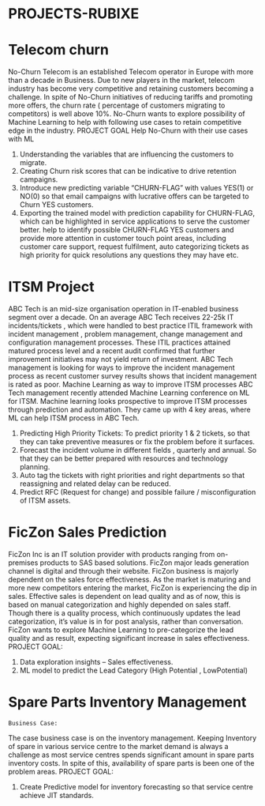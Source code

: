 # PROJECTS-RUBIXE
# Telecom churn
No-Churn Telecom is an established Telecom operator in Europe with more than a decade in Business. Due to new players in the market, telecom industry has become very competitive and retaining customers becoming a challenge.
In spite of No-Churn initiatives of reducing tariffs and promoting more offers, the churn rate ( percentage of customers migrating to competitors) is well above 10%.
No-Churn wants to explore possibility of Machine Learning to help with following use cases to retain competitive edge in the industry.
PROJECT GOAL
Help No-Churn with their use cases with ML
1. Understanding the variables that are influencing the customers to migrate.
2. Creating Churn risk scores that can be indicative to drive retention campaigns.
3. Introduce new predicting variable “CHURN-FLAG” with values YES(1) or NO(0) so that email campaigns with lucrative offers can be targeted to Churn YES customers.
4. Exporting the trained model with prediction capability for CHURN-FLAG, which can be highlighted in service applications to serve the customer better.
help to identify possible CHURN-FLAG YES customers and provide more attention in customer touch point areas, including customer care support, request fulfilment, auto categorizing tickets as high priority for quick resolutions any questions they may have etc.
# ITSM Project
ABC Tech is an mid-size organisation operation in IT-enabled business segment over a decade. On an average ABC Tech receives 22-25k IT incidents/tickets , which were handled to best practice ITIL framework with incident management , problem management, change management and configuration management processes. These ITIL practices attained matured process level and a recent audit confirmed that further improvement initiatives may not yield return of investment.
ABC Tech management is looking for ways to improve the incident management process as recent customer survey results shows that incident management is rated as poor.
Machine Learning as way to improve ITSM processes
ABC Tech management recently attended Machine Learning conference on ML for ITSM.
Machine learning looks prospective to improve ITSM processes through prediction and automation. They came up with 4 key areas, where ML can help ITSM process in ABC Tech.
1. Predicting High Priority Tickets: To predict priority 1 & 2 tickets, so that they can take preventive measures or fix the problem before it surfaces.
2. Forecast the incident volume in different fields , quarterly and annual. So that they can be better prepared with resources and technology planning.
3. Auto tag the tickets with right priorities and right departments so that reassigning and related delay can be reduced.
4. Predict RFC (Request for change) and possible failure / misconfiguration of ITSM assets.
# FicZon Sales Prediction
FicZon Inc is an IT solution provider with products ranging from on- premises products to SAS based solutions. FicZon major leads generation channel is digital and through their website.
FicZon business is majorly dependent on the sales force effectiveness. As the market is maturing and more new competitors entering the market, FicZon is experiencing the dip in sales.
Effective sales is dependent on lead quality and as of now, this is based on manual categorization and highly depended on sales staff. Though there is a quality process, which continuously updates the lead categorization, it’s value is in for post analysis, rather than conversation.
FicZon wants to explore Machine Learning to pre-categorize the lead quality and as result, expecting significant increase in sales effectiveness.
PROJECT GOAL:
1. Data exploration insights – Sales effectiveness.
2. ML model to predict the Lead Category (High Potential , LowPotential)
# Spare Parts Inventory Management
	Business Case:
The case business case is on the inventory management. Keeping Inventory of spare in various service centre to the market demand is always a challenge as most service centres spends significant amount in spare parts inventory costs. In spite of this, availability of spare parts is been one of the problem areas.
PROJECT GOAL:
1. Create Predictive model for inventory forecasting so that service centre achieve JIT standards.
